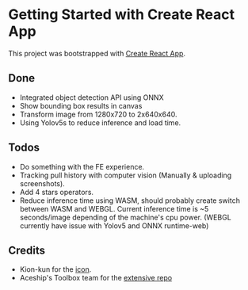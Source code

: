 # Getting Started with Create React App

This project was bootstrapped with [Create React App](https://github.com/facebook/create-react-app).

## Done

- Integrated object detection API using ONNX
- Show bounding box results in canvas
- Transform image from 1280x720 to 2x640x640.
- Using Yolov5s to reduce inference and load time.
## Todos

- Do something with the FE experience.
- Tracking pull history with computer vision (Manually & uploading screenshots).
- Add 4 stars operators.
- Reduce inference time using WASM, should probably create switch between WASM and WEBGL. Current inference time is ~5 seconds/image depending of the machine's cpu power. (WEBGL currently have issue with Yolov5 and ONNX runtime-web)
## Credits
- Kion-kun for the [icon](https://twitter.com/kionkun1/status/1232194826919018499).
- Aceship's Toolbox team for the [extensive repo](https://github.com/Aceship/AN-EN-Tags)